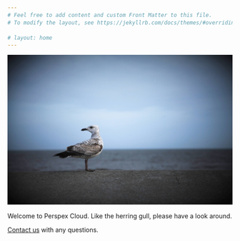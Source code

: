 ```yaml
---
# Feel free to add content and custom Front Matter to this file.
# To modify the layout, see https://jekyllrb.com/docs/themes/#overriding-theme-defaults

# layout: home
---
```


![Welcome to Perspex Cloud](img/Gull.jpg "Herring gull looking around")

Welcome to Perspex Cloud. Like the herring gull, please have a look around.

[Contact us](mailto:info@perspex.cloud) with any questions.

